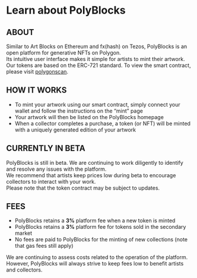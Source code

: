 
# Learn about PolyBlocks

## ABOUT

Similar to Art Blocks on Ethereum and fx(hash) on Tezos, PolyBlocks is an open platform for generative NFTs on Polygon.    
Its intuitive user interface makes it simple for artists to mint their artwork.  
Our tokens are based on the ERC-721 standard. To view the smart contract, please visit <a href="https://polygonscan.com/address/0x0EbA52CccC57052CDB43EAE1D7d0B2715A0fe24E#code" target="_blank" rel="noreferrer" className="inline-anchor">polygonscan</a>.  

## HOW IT WORKS

- To mint your artwork using our smart contract, simply connect your wallet and follow the instructions on the “mint” page
- Your artwork will then be listed on the PolyBlocks homepage
- When a collector completes a purchase, a token (or NFT) will be minted with a uniquely generated edition of your artwork


## CURRENTLY IN BETA

PolyBlocks is still in beta. We are continuing to work diligently to identify and resolve any issues with the platform.    
We recommend that artists keep prices low during beta to encourage collectors to interact with your work.  
Please note that the token contract may be subject to updates.  

## FEES

- PolyBlocks retains a **3%** platform fee when a new token is minted
- PolyBlocks retains a **3%** platform fee for tokens sold in the secondary market
- No fees are paid to PolyBlocks for the minting of new collections (note that gas fees still apply)

We are continuing to assess costs related to the operation of the platform. However, PolyBlocks will always strive to keep fees low to benefit artists and collectors.
